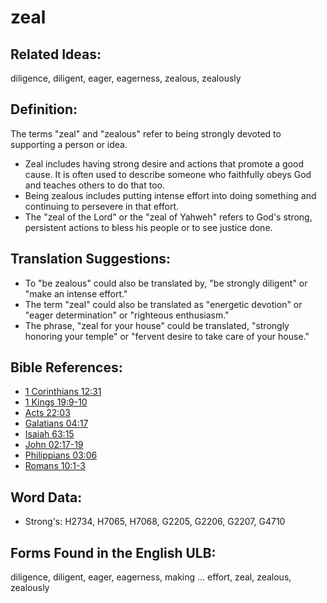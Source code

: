 # zeal

## Related Ideas:

diligence, diligent, eager, eagerness, zealous, zealously


## Definition:

The terms "zeal" and "zealous" refer to being strongly devoted to supporting a person or idea.

* Zeal includes having strong desire and actions that promote a good cause. It is often used to describe someone who faithfully obeys God and teaches others to do that too.
* Being zealous includes putting intense effort into doing something and continuing to persevere in that effort.
* The "zeal of the Lord" or the "zeal of Yahweh" refers to God's strong, persistent actions to bless his people or to see justice done.

## Translation Suggestions:

* To "be zealous" could also be translated by, "be strongly diligent" or "make an intense effort."
* The term "zeal" could also be translated as "energetic devotion" or "eager determination" or "righteous enthusiasm."
* The phrase, "zeal for your house" could be translated, "strongly honoring your temple" or "fervent desire to take care of your house."

## Bible References:

* [1 Corinthians 12:31](rc://en/tn/help/1co/12/31)
* [1 Kings 19:9-10](rc://en/tn/help/1ki/19/09)
* [Acts 22:03](rc://en/tn/help/act/22/03)
* [Galatians 04:17](rc://en/tn/help/gal/04/17)
* [Isaiah 63:15](rc://en/tn/help/isa/63/15)
* [John 02:17-19](rc://en/tn/help/jhn/02/17)
* [Philippians 03:06](rc://en/tn/help/php/03/06)
* [Romans 10:1-3](rc://en/tn/help/rom/10/01)

## Word Data:

* Strong's: H2734, H7065, H7068, G2205, G2206, G2207, G4710

## Forms Found in the English ULB:

diligence, diligent, eager, eagerness, making ... effort, zeal, zealous, zealously


